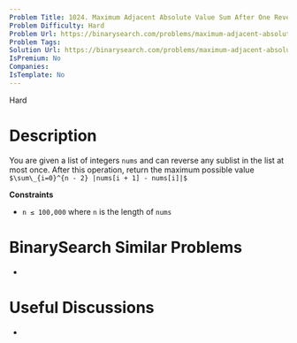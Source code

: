 ```yaml
---
Problem Title: 1024. Maximum Adjacent Absolute Value Sum After One Reversal
Problem Difficulty: Hard
Problem Url: https://binarysearch.com/problems/maximum-adjacent-absolute-value-sum-after-one-reversal/
Problem Tags: 
Solution Url: https://binarysearch.com/problems/maximum-adjacent-absolute-value-sum-after-one-reversal/solutions/
IsPremium: No
Companies: 
IsTemplate: No
---
```


<span style="color: ;">Hard</span>

# Description

You are given a list of integers `nums` and can reverse any sublist in the list at most once. After this operation, return the maximum possible value `$\sum\_{i=0}^{n - 2} |nums[i + 1] - nums[i]|$`

**Constraints**
- `n ≤ 100,000` where `n` is the length of `nums`

# BinarySearch Similar Problems

- []()

# Useful Discussions

- []()
